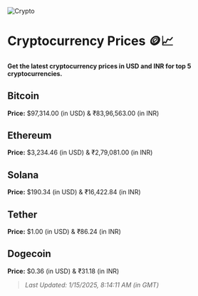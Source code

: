 
![Crypto](https://www.techguide.com.au/wp-content/uploads/2020/11/crypto3.jpeg)

# Cryptocurrency Prices 🪙📈

#### Get the latest cryptocurrency prices in USD and INR for top 5 cryptocurrencies.

## Bitcoin

**Price:** $97,314.00 (in USD) & ₹83,96,563.00 (in INR)

## Ethereum

**Price:** $3,234.46 (in USD) & ₹2,79,081.00 (in INR)

## Solana

**Price:** $190.34 (in USD) & ₹16,422.84 (in INR)

## Tether

**Price:** $1.00 (in USD) & ₹86.24 (in INR)

## Dogecoin

**Price:** $0.36 (in USD) & ₹31.18 (in INR)

> _Last Updated: 1/15/2025, 8:14:11 AM (in GMT)_
